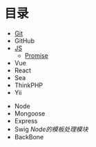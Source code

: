 # 目录

- [Git](/git.md)
- GitHub
- [JS](/js)
  * [Promise](/ES6-Promise.md)
- Vue
- React
- Sea
- ThinkPHP
- Yii

* Node
* Mongoose
* Express
* Swig    _Node的模板处理模块_ 
* BackBone
